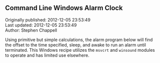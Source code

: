 ## Command Line Windows Alarm Clock  
Originally published: 2012-12-05 23:53:49  
Last updated: 2012-12-05 23:53:49  
Author: Stephen Chappell  
  
Using primitive but simple calculations, the alarm program below will find the offset to the time specified, sleep, and awake to run an alarm until terminated. This Windows recipe utilizes the `msvcrt` and `winsound` modules to operate and has limited use elsewhere.